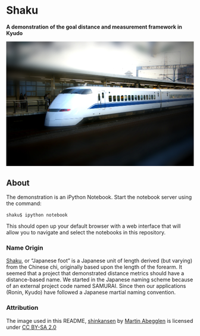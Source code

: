 # Shaku
**A demonstration of the goal distance and measurement framework in Kyudo**

<!-- [![Build Status][travis_img]][travis_href]
[![Stories in Ready][waffle_img]][waffle_href]
[![Coverage Status][coveralls_img]][coveralls_href] -->

[![Shinkansen Train, Tokyo](figures/shinkansen.jpg)][shinkansen.jpg]

## About

The demonstration is an iPython Notebook. Start the notebook server using the command:

    shaku$ ipython notebook

This should open up your default browser with a web interface that will allow you to navigate and select the notebooks in this repository.

### Name Origin

[Shaku](https://en.wikipedia.org/wiki/Shaku_(unit)), or &ldquo;Japanese foot&rdquo; is a Japanese unit of length derived (but varying) from the Chinese chi, originally based upon the length of the forearm. It seemed that a project that demonstrated distance metrics should have a distance-based name. We started in the Japanese naming scheme because of an external project code named SAMURAI. Since then our applications (Ronin, Kyudo) have followed a Japanese martial naming convention.

### Attribution

The image used in this README, [shinkansen][shinkansen.jpg] by [Martin Abegglen](https://www.flickr.com/photos/twicepix/) is licensed under [CC BY-SA 2.0](https://creativecommons.org/licenses/by-sa/2.0/)


<!-- References -->
[travis_img]: https://travis-ci.org/mclumd/shaku.svg
[travis_href]: https://travis-ci.org/mclumd/shaku
[waffle_img]: https://badge.waffle.io/mclumd/shaku.png?label=ready&title=Ready
[waffle_href]: https://waffle.io/mclumd/shaku
[coveralls_img]: https://coveralls.io/repos/mclumd/shaku/badge.svg
[coveralls_href]: https://coveralls.io/r/mclumd/shaku
[shinkansen.jpg]: https://flic.kr/p/7ve7yV
